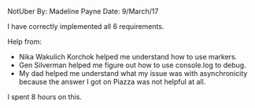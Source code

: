 NotUber
By: Madeline Payne
Date: 9/March/17

I have correctly implemented all 6 requirements.

Help from: 
- Nika Wakulich Korchok helped me understand how to use markers. 
- Gen Silverman helped me figure out how to use console.log to debug.
- My dad helped me understand what my issue was with asynchronicity because the 
answer I got on Piazza was not helpful at all. 

I spent 8 hours on this.